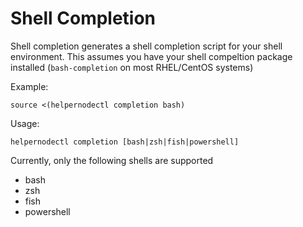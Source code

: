 # Shell Completion

Shell completion generates a shell completion script for your shell environment. This assumes you have your shell compeltion package installed (`bash-completion` on most RHEL/CentOS systems)

Example:

```shell
source <(helpernodectl completion bash)
```

Usage:

```shell
helpernodectl completion [bash|zsh|fish|powershell]
```

Currently, only the following shells are supported

* bash
* zsh
* fish
* powershell
